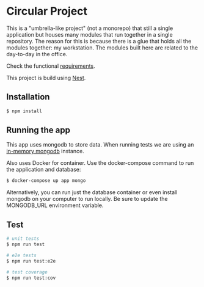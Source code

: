 # Circular Project

This is a "umbrella-like project" (not a monorepo) that still a single application but houses many modules that run together in a single repository. The reason for this is because there is a glue that holds all the modules together: my workstation. The modules built here are related to the day-to-day in the office.

Check the functional [requirements](REQUIREMENTS.md).

This project is build using [Nest](https://github.com/nestjs/nest).


## Installation

```bash
$ npm install
```

## Running the app

This app uses mongodb to store data. When running tests we are using an [in-memory mongodb](https://nodkz.github.io/mongodb-memory-server/docs/guides/known-issues) instance. 

Also uses Docker for container.
Use the docker-compose command to run the application and database:

```bash
$ docker-compose up app mongo
```

Alternatively, you can run just the database container or even install mongodb on your computer to run locally. Be sure to update the MONGODB_URL environment variable.

## Test

```bash
# unit tests
$ npm run test

# e2e tests
$ npm run test:e2e

# test coverage
$ npm run test:cov
```

